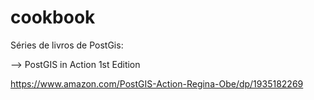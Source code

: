 # cookbook
 Séries de livros de PostGis: 
 
 --> PostGIS in Action 1st Edition
 
https://www.amazon.com/PostGIS-Action-Regina-Obe/dp/1935182269
